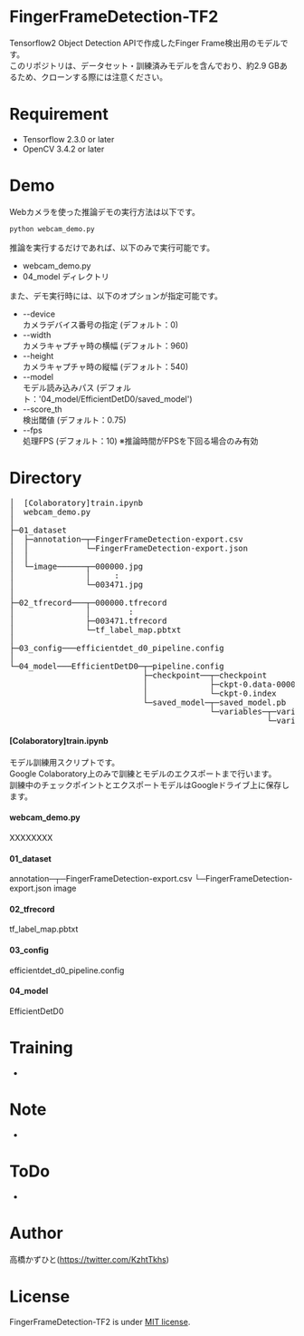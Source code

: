# FingerFrameDetection-TF2
Tensorflow2 Object Detection APIで作成したFinger Frame検出用のモデルです。<br>
このリポジトリは、データセット・訓練済みモデルを含んでおり、約2.9 GBあるため、クローンする際には注意ください。

# Requirement 
* Tensorflow 2.3.0 or later
* OpenCV 3.4.2 or later

# Demo
Webカメラを使った推論デモの実行方法は以下です。
```bash
python webcam_demo.py
```
推論を実行するだけであれば、以下のみで実行可能です。
* webcam_demo.py
* 04_model ディレクトリ

また、デモ実行時には、以下のオプションが指定可能です。
* --device<br>カメラデバイス番号の指定 (デフォルト：0)
* --width<br>カメラキャプチャ時の横幅 (デフォルト：960)
* --height<br>カメラキャプチャ時の縦幅 (デフォルト：540)
* --model<br>モデル読み込みパス (デフォルト：'04_model/EfficientDetD0/saved_model')
* --score_th<br>検出閾値 (デフォルト：0.75)
* --fps<br>処理FPS (デフォルト：10) ※推論時間がFPSを下回る場合のみ有効

# Directory
<pre>
│  [Colaboratory]train.ipynb
│  webcam_demo.py
│  
├─01_dataset
│  ├─annotation─┬─FingerFrameDetection-export.csv
│  │            └─FingerFrameDetection-export.json 
│  │      
│  └─image──────┬─000000.jpg
│               │     :
│               └─003471.jpg
│          
├─02_tfrecord───┬─000000.tfrecord
│               │        :
│               ├─003471.tfrecord
│               └─tf_label_map.pbtxt
│      
├─03_config───efficientdet_d0_pipeline.config
│      
└─04_model───EfficientDetD0─┬─pipeline.config
                            ├─checkpoint──┬─checkpoint
                            │             ├─ckpt-0.data-00000-of-00001
                            │             └─ckpt-0.index
                            └─saved_model─┬─saved_model.pb
                                          └─variables─┬─variables.data-00000-of-00001
                                                      └─variables.index
</pre>
#### [Colaboratory]train.ipynb
モデル訓練用スクリプトです。<br>
Google Colaboratory上のみで訓練とモデルのエクスポートまで行います。<br>
訓練中のチェックポイントとエクスポートモデルはGoogleドライブ上に保存します。

#### webcam_demo.py
XXXXXXXX

#### 01_dataset
annotation─┬─FingerFrameDetection-export.csv
           └─FingerFrameDetection-export.json 
image

#### 02_tfrecord
tf_label_map.pbtxt

#### 03_config
efficientdet_d0_pipeline.config
      
#### 04_model
EfficientDetD0

# Training
-

# Note
-

# ToDo
-

# Author
高橋かずひと(https://twitter.com/KzhtTkhs)
 
# License 
FingerFrameDetection-TF2 is under [MIT license](https://en.wikipedia.org/wiki/MIT_License).
